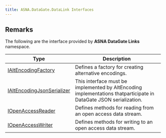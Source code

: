 ```yaml
---
title: ASNA.DataGate.DataLink Interfaces
---
```


## Remarks

The following are the interface provided by **ASNA DataGate Links** namespace.


| Type | Description |
| --- | --- |
| [IAltEncodingFactory](/reference/datagate/datagate-data-link/i-alt-encoding-factory.html) | Defines a factory for creating alternative encodings. |
| [IAltEncodingJsonSerializer](/reference/datagate/datagate-data-link/i-alt-encoding-json-serializer.html) | This interface must be implemented by AltEncoding implementations thatparticipate in DataGate JSON serialization. |
| [IOpenAccessReader](/reference/datagate/datagate-data-link/i-open-access-reader.html) | Defines methods for reading from an open access data stream. |
| [IOpenAccessWriter](/reference/datagate/datagate-data-link/i-open-access-writer.html) | Defines methods for writing to an open access data stream. |
